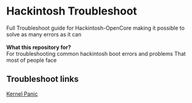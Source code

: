 # Hackintosh Troubleshoot
Full Troubleshoot guide for Hackintosh-OpenCore making it possible to solve as many errors as it can
<br><br>
**What this repository for?** <br>
For troubleshooting common hackintosh boot errors and problems That most of people face

## Troubleshoot links
[ Kernel Panic ](https://github.com/gytch001/hackintosh-troubleshoot/blob/main/kernelpanic.md)

